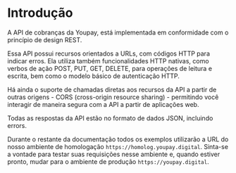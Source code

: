 # Introdução

A API de cobranças da Youpay, está implementada em conformidade com o princípio de
design REST.

Essa API possui recursos orientados a URLs, com códigos HTTP para indicar erros. Ela utiliza também funcionalidades HTTP nativas, como verbos
de ação POST, PUT, GET, DELETE, para operações de leitura e escrita, bem
como o modelo básico de autenticação HTTP.

Há ainda o suporte de chamadas diretas aos recursos da API a partir de outras origens - CORS (cross-origin resource sharing) - permitindo você interagir de maneira segura com a API a partir de aplicações web.

Todas as respostas da API estão no formato de dados JSON, incluindo errors.

Durante o restante da documentação todos os exemplos utilizarão a URL do nosso ambiente de homologação `https://homolog.youpay.digital`. Sinta-se a vontade para testar suas requisições nesse ambiente e, quando estiver pronto, mudar para o ambiente de produção `https://youpay.digital`.
